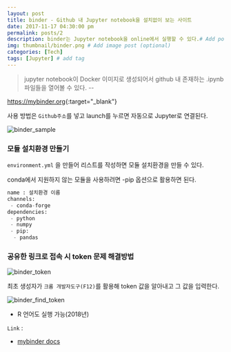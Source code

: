 ```yaml
---
layout: post
title: binder - Github 내 Jupyter notebook을 설치없이 보는 사이트
date: 2017-11-17 04:30:00 pm
permalink: posts/2
description: binder는 Jupyter notebook을 online에서 실행할 수 있다.# Add post description (optional)
img: thumbnail/binder.png # Add image post (optional)
categories: [Tech]
tags: [Jupyter] # add tag
---
```

> jupyter notebook이 Docker 이미지로 생성되어서 github 내 존재하는 .ipynb 파일들을  열어볼 수 있다. -- 

<https://mybinder.org>{:target="_blank"}

사용 방법은 `Github주소`를 넣고 launch를 누르면 자동으로 Jupyter로 연결된다.

![binder_sample]({{site.baseurl}}/assets/img/python/binder_sample.png)

### 모듈 설치환경 만들기

`environment.yml` 을 만들어 리스트를 작성하면 모듈 설치환경을 만들 수 있다.

conda에서 지원하지 않는 모듈을 사용하려면 -pip 옵션으로 활용하면 된다.

``` python
name : 설치환경 이름
channels:
 - conda-forge
dependencies:
 - python
 - numpy
 - pip:
  - pandas
```

### 공유한 링크로 접속 시 token 문제 해결방법

![binder_token]({{site.baseurl}}/assets/img/python/binder(token).png)

최초 생성자가 `크롬 개발자도구(F12)`를 활용해 token 값을 알아내고 그 값을 입력한다.

![binder_find_token]({{site.baseurl}}/assets/img/python/binder(token2).png)

* R 언어도 실행 가능(2018년)

`Link` : 

* [mybinder docs](https://mybinder.readthedocs.io)

